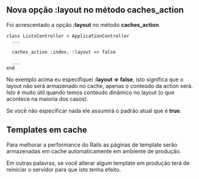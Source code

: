 ## Nova opção :layout no método caches\_action

Foi acrescentado a opção **:layout** no método **caches\_action**.

	class ListsController < ApplicationController
	  ...

	  caches_action :index, :layout => false

	  ...
	end

No exemplo acima eu especifiquei **:layout => false**, isto significa que o layout não será armazenado no cache, apenas o conteúdo da action será. Isto é muito útil quando temos conteúdo dinâmico no layout (o que acontece na maioria dos casos).

Se você não especificar nada ele assumirá o padrão atual que é **true**.

## Templates em cache

Para melhorar a performance do Rails as páginas de template serão armazenadas em cache automaticamente em ambiente de produção.

Em outras palavras, se você alterar algum template em produção terá de reiniciar o servidor para que isto tenha efeito.
